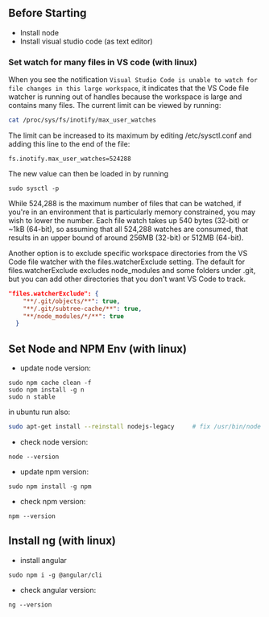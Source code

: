 ## Before Starting 
* Install node
* Install visual studio code (as text editor)


### Set watch for many files in VS code (with linux)
When you see the notification `Visual Studio Code is unable to watch for file changes in this large workspace`, it indicates that the VS Code file watcher is running out of handles because the workspace is large and contains many files. The current limit can be viewed by running:
```bash
cat /proc/sys/fs/inotify/max_user_watches
```
The limit can be increased to its maximum by editing /etc/sysctl.conf and adding this line to the end of the file:
```
fs.inotify.max_user_watches=524288
```
The new value can then be loaded in by running 
```
sudo sysctl -p
``` 
While 524,288 is the maximum number of files that can be watched, if you're in an environment that is particularly memory constrained, you may wish to lower the number. Each file watch takes up 540 bytes (32-bit) or ~1kB (64-bit), so assuming that all 524,288 watches are consumed, that results in an upper bound of around 256MB (32-bit) or 512MB (64-bit).

Another option is to exclude specific workspace directories from the VS Code file watcher with the files.watcherExclude setting. The default for files.watcherExclude excludes node_modules and some folders under .git, but you can add other directories that you don't want VS Code to track.
```json
"files.watcherExclude": {
    "**/.git/objects/**": true,
    "**/.git/subtree-cache/**": true,
    "**/node_modules/*/**": true
  }
```

## Set Node and NPM Env (with linux) 
* update node version:
```
sudo npm cache clean -f
sudo npm install -g n
sudo n stable
```
in ubuntu run also:
```bash
sudo apt-get install --reinstall nodejs-legacy     # fix /usr/bin/node
```
* check node version:
```
node --version
```
* update npm version:
```
sudo npm install -g npm 
```
* check npm version:
```
npm --version
```


## Install ng (with linux) 
* install angular
```
sudo npm i -g @angular/cli
```
* check angular version:
```
ng --version
```
